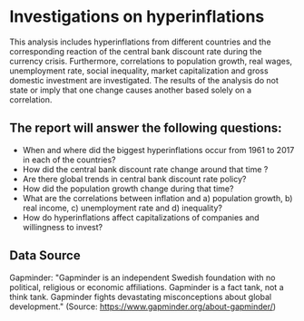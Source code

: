 # Investigations on hyperinflations
This analysis includes hyperinflations from different countries and the corresponding reaction of the central bank discount rate during the currency crisis. Furthermore, correlations to population growth, real wages, unemployment rate, social inequality, market capitalization and gross domestic investment are investigated. The results of the analysis do not state or imply that one change causes another based solely on a correlation.

## The report will answer the following questions:

- When and where did the biggest hyperinflations occur from 1961 to 2017 in each of the countries?
- How did the central bank discount rate change around that time ?
- Are there global trends in central bank discount rate policy?
- How did the population growth change during that time?
- What are the correlations between inflation and a) population growth, b) real income, c) unemployment rate and d) inequality?
- How do hyperinflations affect capitalizations of companies and willingness to invest?

## Data Source
Gapminder: "Gapminder is an independent Swedish foundation with no political, religious or economic affiliations. Gapminder is a fact tank, not a think tank. Gapminder fights devastating misconceptions about global development." (Source: https://www.gapminder.org/about-gapminder/)
